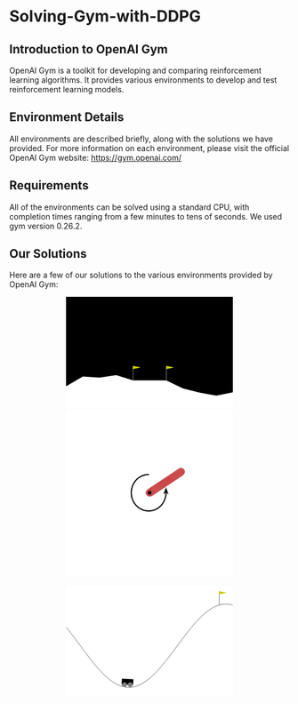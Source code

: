 # Solving-Gym-with-DDPG

## Introduction to OpenAI Gym
OpenAI Gym is a toolkit for developing and comparing reinforcement learning algorithms. It provides various environments to develop and test reinforcement learning models.

## Environment Details
All environments are described briefly, along with the solutions we have provided. For more information on each environment, please visit the official OpenAI Gym website: https://gym.openai.com/

## Requirements
All of the environments can be solved using a standard CPU, with completion times ranging from a few minutes to tens of seconds. We used gym version 0.26.2.

## Our Solutions
Here are a few of our solutions to the various environments provided by OpenAI Gym:

<p align="center">
  <img src="https://github.com/Jens21/Solving-Gym-with-DDPG/blob/main/Box2D/LunarLander/doc/screen.gif" width="300">
  <img src="https://github.com/Jens21/Solving-Gym-with-DDPG/blob/main/Classic%20Control/Pendulum/doc/screen.gif" width="300">
</p>

<p align="center">
  <img src="https://github.com/Jens21/Solving-Gym-with-DDPG/blob/main/Classic%20Control/Mountain_Car/doc/screen.gif" width="300">
</p>
